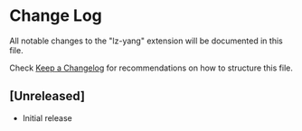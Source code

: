 # Change Log

All notable changes to the "lz-yang" extension will be documented in this file.

Check [Keep a Changelog](http://keepachangelog.com/) for recommendations on how to structure this file.

## [Unreleased]

- Initial release